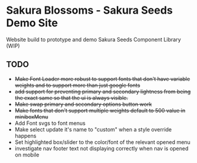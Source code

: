 # Sakura Blossoms - Sakura Seeds Demo Site 


Website build to prototype and demo Sakura Seeds Component Library (WIP)

## TODO
- ~~Make Font Loader more robust to support fonts that don't have variable weights and to support more than just google fonts~~
- ~~add support for preventing primary and secondary lightness from being the exact same so that the ui is always visible.~~
- ~~Make swap primary and secondary options button work~~
- ~~Make fonts that don't support multiple weights default to 500 value in miniboxMenu~~
- Add Font svgs to font menus
- Make select update it's name to "custom" when a style override happens
- Set highlighted box/slider to the color/font of the relevant opened menu
- investigate nav footer text not displaying correctly when nav is opened on mobile